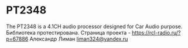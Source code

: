# PT2348
The PT2348 is a 4.1CH audio processor designed for Car Audio purpose. 
Библиотека протестирована.
Страница проекта - https://rcl-radio.ru/?p=67886
Александр Лиман 
liman324@yandex.ru
